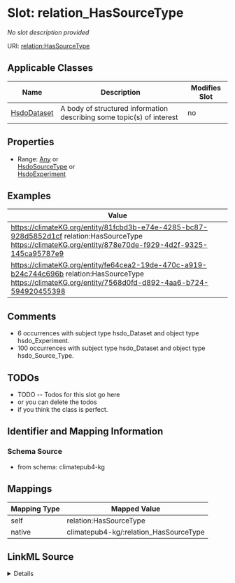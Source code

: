 

# Slot: relation_HasSourceType


_No slot description provided_





URI: [relation:HasSourceType](http://relation.org/HasSourceType)



<!-- no inheritance hierarchy -->





## Applicable Classes

| Name | Description | Modifies Slot |
| --- | --- | --- |
| [HsdoDataset](../classes/HsdoDataset.md) | A body of structured information describing some topic(s) of interest |  no  |







## Properties

* Range: [Any](../classes/Any.md)&nbsp;or&nbsp;<br />[HsdoSourceType](../classes/HsdoSourceType.md)&nbsp;or&nbsp;<br />[HsdoExperiment](../classes/HsdoExperiment.md)






## Examples

| Value |
| --- |
| https://climateKG.org/entity/81fcbd3b-e74e-4285-bc87-928d5852d1cf relation:HasSourceType https://climateKG.org/entity/878e70de-f929-4d2f-9325-145ca95787e9 |
| https://climateKG.org/entity/fe64cea2-19de-470c-a919-b24c744c696b relation:HasSourceType https://climateKG.org/entity/7568d0fd-d892-4aa6-b724-594920455398 |

## Comments

* 6 occurrences with subject type hsdo_Dataset and object type hsdo_Experiment.
* 100 occurrences with subject type hsdo_Dataset and object type hsdo_Source_Type.

## TODOs

* TODO -- Todos for this slot go here
* or you can delete the todos
* if you think the class is perfect.

## Identifier and Mapping Information







### Schema Source


* from schema: climatepub4-kg




## Mappings

| Mapping Type | Mapped Value |
| ---  | ---  |
| self | relation:HasSourceType |
| native | climatepub4-kg/:relation_HasSourceType |




## LinkML Source

<details>
```yaml
name: relation_HasSourceType
description: No slot description provided
todos:
- TODO -- Todos for this slot go here
- or you can delete the todos
- if you think the class is perfect.
comments:
- 6 occurrences with subject type hsdo_Dataset and object type hsdo_Experiment.
- 100 occurrences with subject type hsdo_Dataset and object type hsdo_Source_Type.
examples:
- value: https://climateKG.org/entity/81fcbd3b-e74e-4285-bc87-928d5852d1cf relation:HasSourceType
    https://climateKG.org/entity/878e70de-f929-4d2f-9325-145ca95787e9
- value: https://climateKG.org/entity/fe64cea2-19de-470c-a919-b24c744c696b relation:HasSourceType
    https://climateKG.org/entity/7568d0fd-d892-4aa6-b724-594920455398
from_schema: climatepub4-kg
rank: 1000
slot_uri: relation:HasSourceType
alias: relation_HasSourceType
domain_of:
- hsdo_Dataset
range: Any
any_of:
- range: hsdo_Source_Type
- range: hsdo_Experiment

```
</details>